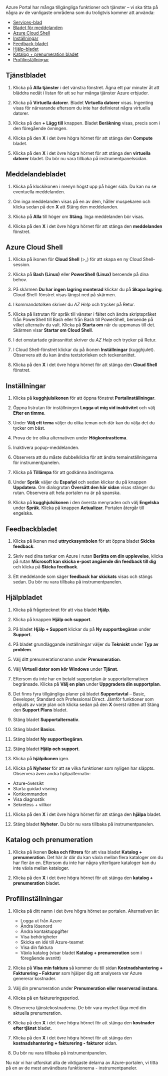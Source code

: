 Azure Portal har många tillgängliga funktioner och tjänster – vi ska titta på några av de vanligaste områdena som du troligtvis kommer att använda:

- [Services-blad](#services-blade)
- [Bladet för meddelanden](#notifications-blade)
- [Azure Cloud Shell](#cloud-shell)
- [Inställningar](#settings-blade)
- [Feedback-bladet](#feedback-blade)
- [Hjälp-bladet](#help-blade)
- [Katalog + prenumeration bladet](#subscriptions-blade)
- [Profilinställningar](#profile-blade)

<a name="services-blade"></a>

## <a name="services-blade"></a>Tjänstbladet

1. Klicka på **Alla tjänster** i det vänstra fönstret. Ägna ett par minuter åt att bläddra nedåt i listan för att se hur många tjänster Azure erbjuder.

1. Klicka på **Virtuella datorer**. Bladet **Virtuella datorer** visas. Ingenting visas för närvarande eftersom du inte har definierat några virtuella datorer.

1. Klicka på den **+ Lägg till** knappen. Bladet **Beräkning** visas, precis som i den föregående övningen.

1. Klicka på den **X** i det övre högra hörnet för att stänga den **Compute** bladet.

1. Klicka på den **X** i det övre högra hörnet för att stänga den **virtuella datorer** bladet. Du bör nu vara tillbaka på instrumentpanelssidan.

<a name="notifications-blade"></a>

## <a name="notifications-blade"></a>Meddelandebladet

1. Klicka på klockikonen i menyn högst upp på höger sida. Du kan nu se eventuella meddelanden.

1. Om inga meddelanden visas på en av dem, håller muspekaren och klicka sedan på den **X** att Stäng den meddelanden.

1. Klicka på **Alla** till höger om **Stäng**. Inga meddelanden bör visas.

1. Klicka på den **X** i det övre högra hörnet för att stänga den **meddelanden** fönstret.

<a name="cloud-shell"></a>

## <a name="azure-cloud-shell"></a>Azure Cloud Shell

1. Klicka på ikonen för **Cloud Shell** (>_) för att skapa en ny Cloud Shell-session.

1. Klicka på **Bash (Linux)** eller **PowerShell (Linux)** beroende på dina behov.

1. På skärmen **Du har ingen lagring monterad** klickar du på **Skapa lagring**. Cloud Shell-fönstret visas längst ned på skärmen.

1. I kommandotolken skriver du *AZ Help* och trycker på Retur.

1. Klicka på listrutan för språk till vänster i fältet och ändra skriptspråket från PowerShell till Bash eller från Bash till PowerShell, beroende på vilket alternativ du valt. Klicka på **Starta om** när du uppmanas till det. Skärmen visar **Startar om Cloud Shell**.

1. I det omstartade gränssnittet skriver du *AZ Help* och trycker på Retur.

1. I Cloud Shell-fönstret klickar du på ikonen **Inställningar** (kugghjulet). Observera att du kan ändra textstorleken och teckensnittet.

1. Klicka på den **X** i det övre högra hörnet för att stänga den **Cloud Shell** fönstret.

<a name="settings-blade"></a>

## <a name="settings"></a>Inställningar

1. Klicka på **kugghjulsikonen** för att öppna fönstret **Portalinställningar**.

1. Öppna listrutan för inställningen **Logga ut mig vid inaktivitet** och välj **Efter en timme**.

1. Under **Välj ett tema** väljer du olika teman och där kan du välja det du tycker om bäst.

1. Prova de tre olika alternativen under **Högkontrasttema**.

1. Inaktivera popup-meddelanden.

1. Observera att du måste dubbelklicka för att ändra temainställningarna för instrumentpanelen.

1. Klicka på **Tillämpa** för att godkänna ändringarna.

1. Under **Språk** väljer du **Español‎** och sedan klickar du på knappen **Uppdatera**. Om dialogrutan **Översätt den här sidan** visas stänger du rutan. Observera att hela portalen nu är på spanska.

1. Klicka på **kugghjulsikonen** i den översta menyraden och välj **Engelska** under **Språk**. Klicka på knappen **Actualizar**. Portalen återgår till engelska.

<a name="feedback-blade"></a>

## <a name="feedback-blade"></a>Feedbackbladet

1. Klicka på ikonen med **uttryckssymbolen** för att öppna bladet **Skicka feedback**.

1. Skriv ned dina tankar om Azure i rutan **Berätta om din upplevelse**, klicka på rutan **Microsoft kan skicka e-post angående din feedback till dig** och klicka på **Skicka feedback**.

1. Ett meddelande som säger **feedback har skickats** visas och stängs sedan. Du bör nu vara tillbaka på instrumentpanelen.

<a name="help-blade"></a>

## <a name="help-blade"></a>Hjälpbladet

1. Klicka på frågetecknet för att visa bladet **Hjälp**.

1. Klicka på knappen **Hjälp och support**.

1. På bladet **Hjälp + Support** klickar du på **Ny supportbegäran** under **Support**.

1. På bladet grundläggande inställningar väljer du **Tekniskt** under **Typ av problem**.

1. Välj ditt prenumerationsnamn under **Prenumeration**.

1. Välj **Virtuell dator som kör Windows** under **Tjänst**.

1. Eftersom du inte har en betald supportplan är supportalternativen begränsade. Klicka på **Välj en plan** under **Uppgradera din supportplan**.

1. Det finns fyra tillgängliga planer på bladet **Supportavtal** – Basic, Developer, Standard och Professional Direct. Jämför funktioner som erbjuds av varje plan och klicka sedan på den **X** överst rätten att Stäng den **Support Plans** bladet.

1. Stäng bladet **Supportalternativ**.

1. Stäng bladet **Basics**.

1. Stäng bladet **Ny supportbegäran**.

1. Stäng bladet **Hjälp och support**.

1. Klicka på **hjälpikonen** igen.

1. Klicka på **Nyheter** för att se vilka funktioner som nyligen har släppts. Observera även andra hjälpalternativ:

- Azure-översikt
- Starta guidad visning
- Kortkommandon
- Visa diagnostik
- Sekretess + villkor

11. Klicka på den **X** i det övre högra hörnet för att stänga den **hjälpa** bladet.

11. Stäng bladet **Nyheter**. Du bör nu vara tillbaka på instrumentpanelen.

<a name="subscription-blade"></a>

## <a name="directory-and-subscription"></a>Katalog och prenumeration

1. Klicka på ikonen **Boka och filtrera** för att visa bladet **Katalog + prenumeration**.  Det här är där du kan växla mellan flera kataloger om du har fler än en. Eftersom du inte har några ytterligare kataloger kan du inte växla mellan kataloger.

1. Klicka på den **X** i det övre högra hörnet för att stänga den **katalog + prenumeration** bladet.

<a name="profile-blade"></a>

## <a name="profile-settings"></a>Profilinställningar

1. Klicka på ditt namn i det övre högra hörnet av portalen. Alternativen är:

    - Logga ut från Azure
    - Ändra lösenord
    - Ändra kontaktuppgifter
    - Visa behörigheter
    - Skicka en idé till Azure-teamet
    - Visa din faktura
    - Växla katalog (visar bladet **Katalog + prenumeration** som i föregående avsnitt)

1. Klicka på **Visa min faktura** så kommer du till sidan **Kostnadshantering + Fakturering – Fakturor** som hjälper dig att analysera var Azure genererar kostnader.

1. Välj din prenumeration under **Prenumeration eller reserverad instans**.

1. Klicka på en faktureringsperiod.

1. Observera tjänstekostnaderna. De bör vara mycket låga med din aktuella prenumeration.

1. Klicka på den **X** i det övre högra hörnet för att stänga den **kostnader efter tjänst** bladet.

1. Klicka på den **X** i det övre högra hörnet för att stänga den **kostnadshantering + fakturering - fakturor** sidan.

1. Du bör nu vara tillbaka på instrumentpanelen.

Nu när vi har utforskat alla de viktigaste delarna av Azure-portalen, vi titta på en av de mest användbara funktionerna - instrumentpaneler.